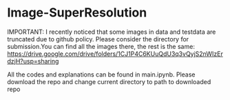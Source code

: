 # Image-SuperResolution
IMPORTANT: I recently noticed that some images in data and testdata are truncated due to github policy.
Please consider the directory for submission.You can find all the images there, the rest is the same:
https://drive.google.com/drive/folders/1CJ1P4C6KUuQdU3q3vQyjS2nWIzErdzjH?usp=sharing

All the codes and explanations can be found in main.ipynb.
Please download the repo and change current directory to path to downloaded repo
